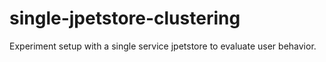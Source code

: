 # single-jpetstore-clustering
Experiment setup with a single service jpetstore to evaluate user behavior.

